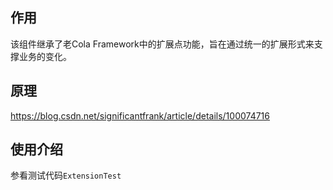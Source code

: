 ## 作用
该组件继承了老Cola Framework中的扩展点功能，旨在通过统一的扩展形式来支撑业务的变化。

## 原理
https://blog.csdn.net/significantfrank/article/details/100074716

## 使用介绍
参看测试代码`ExtensionTest`

